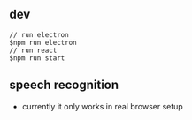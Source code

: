 ## dev
```
// run electron
$npm run electron
// run react
$npm run start
```

## speech recognition
* currently it only works in real browser setup